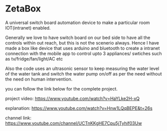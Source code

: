 # ZetaBox
A universal switch board automation device to make a particular room IOT(intranet) enabled.

Generally we love to have switch board on our bed side to have all the controls within out reach, but this is not the scenerio always.
Hence I have made a box like device that uses arduino and bluetooth to create a intranet connection with the mobile app to control upto 3 
appliances/ swtiches such as tv/fridge/fan/light/AC etc

Also the code uses an ultrasonic sensor to keep measuring the water level of the water tank and switch the water pump on/off as per the need without the need on human intervention.

you can follow the link below for the complete project.
  
project video: https://www.youtube.com/watch?v=HaYLke2H-xQ

explanation: https://www.youtube.com/watch?v=Hnw1LQqBEPE&t=26s

channel link: https://www.youtube.com/channel/UCTnKKgHE7Cpu5jTyhif03Uw
